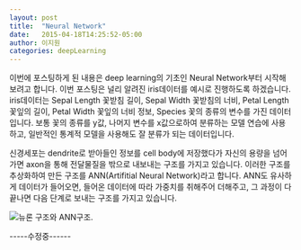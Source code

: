 ```yaml
---
layout: post
title:  "Neural Network"
date:   2015-04-18T14:25:52-05:00
author: 이지원
categories: deepLearning
---
```


이번에 포스팅하게 된 내용은 deep learning의 기초인 Neural Network부터 시작해 보려고 합니다. 이번 포스팅은 널리 알려진 iris데이터를 예시로 진행하도록 하겠습니다. iris데이터는 Sepal Length 꽃받침 길이, Sepal Width 꽃받침의 너비, Petal Length 꽃잎의 길이, Petal Width 꽃잎의 너비 정보, Species 꽃의 종류의 변수를 가진 데이터입니다. 보통 꽃의 종류를 y값, 나머지 변수를 x값으로하여 분류하는 모델 연습에 사용하고, 일반적인 통계적 모델을 사용해도 잘 분류가 되는 데이터입니다.  

  
신경세포는 dendrite로 받아들인 정보를 cell body에 저장했다가 자신의 용량을 넘어가면 axon을 통해 전달물질을 밖으로 내보내는 구조를 가지고 있습니다. 이러한 구조를 추상화하여 만든 구조를 ANN(Artifitial Neural Network)라고 합니다. ANN도 유사하게 데이터가 들어오면, 들어온 데이터에 따라 가중치를 취해주어 더해주고, 그 과정이 다 끝나면 다음 단계로 보내는 구조를 가지고 있습니다. 

![뉴론 구조와 ANN구조.](https://github.com/easy1012/easy1012.github.io/tree/master/assets/nn참고2.jpg)

-----수정중------

